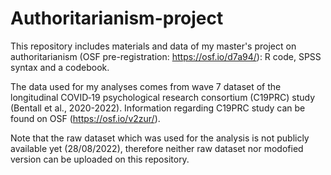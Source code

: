 # Authoritarianism-project

This repository includes materials and data of my master's project on authoritarianism (OSF pre-registration: https://osf.io/d7a94/): R code, SPSS syntax and a codebook.

The data used for my analyses comes from wave 7 dataset of the longitudinal COVID‐19 psychological research consortium (C19PRC) study (Bentall et al., 2020-2022). Information regarding C19PRC study can be found on OSF (https://osf.io/v2zur/).

Note that the raw dataset which was used for the analysis is not publicly available yet (28/08/2022), therefore neither raw dataset nor modofied version can be uploaded on this repository.
